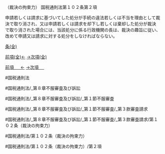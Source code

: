 （裁決の拘束力）
国税通則法第１０２条第２項

申請若しくは請求に基づいてした処分が手続の違法若しくは不当を理由として裁決で取り消され、又は申請若しくは請求を却下し若しくは棄却した処分が裁決で取り消された場合には、当該処分に係る行政機関の長は、裁決の趣旨に従い、改めて申請又は請求に対する処分をしなければならない。

[条(全)](国税通則法＿＿＿＿＿第１０２条_.md)

[前項(全)←](国税通則法＿＿＿＿＿第１０２条第１項_.md)    [→次項(全)](国税通則法＿＿＿＿＿第１０２条第３項_.md)

[前項 　 ←](国税通則法＿＿＿＿＿第１０２条第１項.md)    [→次項 　 ](国税通則法＿＿＿＿＿第１０２条第３項.md)



#国税通則法

#国税通則法/_第８章不服審査及び訴訟

#国税通則法/_第８章不服審査及び訴訟/_第１節不服審査

#国税通則法/_第８章不服審査及び訴訟/_第１節不服審査/_第３款審査請求

#国税通則法/_第８章不服審査及び訴訟/_第１節不服審査/_第３款審査請求/第１０２条（裁決の拘束力）

#国税通則法/第１０２条（裁決の拘束力）

#国税通則法/第１０２条（裁決の拘束力）/第２項

